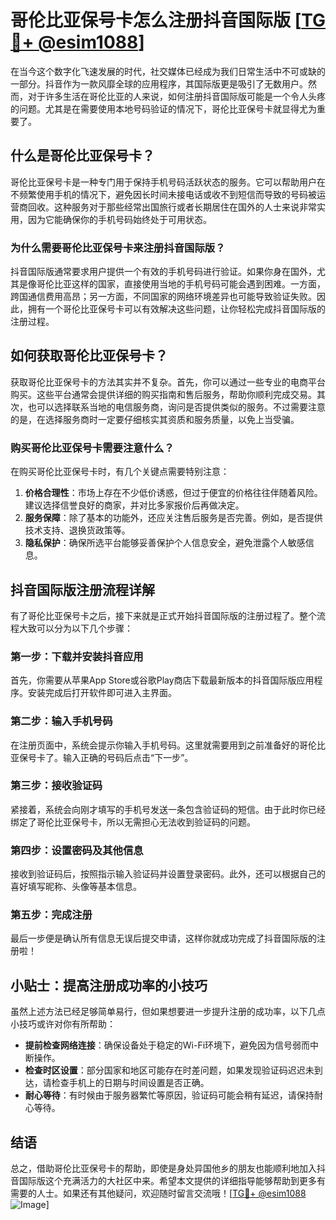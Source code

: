 # 哥伦比亚保号卡怎么注册抖音国际版 [[TG💪+ @esim1088](https://t.me/s/esim1088)]

在当今这个数字化飞速发展的时代，社交媒体已经成为我们日常生活中不可或缺的一部分。抖音作为一款风靡全球的应用程序，其国际版更是吸引了无数用户。然而，对于许多生活在哥伦比亚的人来说，如何注册抖音国际版可能是一个令人头疼的问题。尤其是在需要使用本地号码验证的情况下，哥伦比亚保号卡就显得尤为重要了。

## 什么是哥伦比亚保号卡？

哥伦比亚保号卡是一种专门用于保持手机号码活跃状态的服务。它可以帮助用户在不频繁使用手机的情况下，避免因长时间未接电话或收不到短信而导致的号码被运营商回收。这种服务对于那些经常出国旅行或者长期居住在国外的人士来说非常实用，因为它能确保你的手机号码始终处于可用状态。

### 为什么需要哥伦比亚保号卡来注册抖音国际版？

抖音国际版通常要求用户提供一个有效的手机号码进行验证。如果你身在国外，尤其是像哥伦比亚这样的国家，直接使用当地的手机号码可能会遇到困难。一方面，跨国通信费用高昂；另一方面，不同国家的网络环境差异也可能导致验证失败。因此，拥有一个哥伦比亚保号卡可以有效解决这些问题，让你轻松完成抖音国际版的注册过程。

## 如何获取哥伦比亚保号卡？

获取哥伦比亚保号卡的方法其实并不复杂。首先，你可以通过一些专业的电商平台购买。这些平台通常会提供详细的购买指南和售后服务，帮助你顺利完成交易。其次，也可以选择联系当地的电信服务商，询问是否提供类似的服务。不过需要注意的是，在选择服务商时一定要仔细核实其资质和服务质量，以免上当受骗。

### 购买哥伦比亚保号卡需要注意什么？

在购买哥伦比亚保号卡时，有几个关键点需要特别注意：

1. **价格合理性**：市场上存在不少低价诱惑，但过于便宜的价格往往伴随着风险。建议选择信誉良好的商家，并对比多家报价后再做决定。
2. **服务保障**：除了基本的功能外，还应关注售后服务是否完善。例如，是否提供技术支持、退换货政策等。
3. **隐私保护**：确保所选平台能够妥善保护个人信息安全，避免泄露个人敏感信息。

## 抖音国际版注册流程详解

有了哥伦比亚保号卡之后，接下来就是正式开始抖音国际版的注册过程了。整个流程大致可以分为以下几个步骤：

### 第一步：下载并安装抖音应用

首先，你需要从苹果App Store或谷歌Play商店下载最新版本的抖音国际版应用程序。安装完成后打开软件即可进入主界面。

### 第二步：输入手机号码

在注册页面中，系统会提示你输入手机号码。这里就需要用到之前准备好的哥伦比亚保号卡了。输入正确的号码后点击“下一步”。

### 第三步：接收验证码

紧接着，系统会向刚才填写的手机号发送一条包含验证码的短信。由于此时你已经绑定了哥伦比亚保号卡，所以无需担心无法收到验证码的问题。

### 第四步：设置密码及其他信息

接收到验证码后，按照指示输入验证码并设置登录密码。此外，还可以根据自己的喜好填写昵称、头像等基本信息。

### 第五步：完成注册

最后一步便是确认所有信息无误后提交申请，这样你就成功完成了抖音国际版的注册啦！

## 小贴士：提高注册成功率的小技巧

虽然上述方法已经足够简单易行，但如果想要进一步提升注册的成功率，以下几点小技巧或许对你有所帮助：

- **提前检查网络连接**：确保设备处于稳定的Wi-Fi环境下，避免因为信号弱而中断操作。
- **检查时区设置**：部分国家和地区可能存在时差问题，如果发现验证码迟迟未到达，请检查手机上的日期与时间设置是否正确。
- **耐心等待**：有时候由于服务器繁忙等原因，验证码可能会稍有延迟，请保持耐心等待。

## 结语

总之，借助哥伦比亚保号卡的帮助，即使是身处异国他乡的朋友也能顺利地加入抖音国际版这个充满活力的大社区中来。希望本文提供的详细指导能够帮助到更多有需要的人士。如果还有其他疑问，欢迎随时留言交流哦！[[TG💪+ @esim1088](https://t.me/s/esim1088) ![Image](https://i.postimg.cc/4NQfJmqS/Snipaste-2025-05-13-00-14-12.png)]